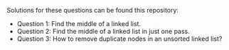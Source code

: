 Solutions for these questions can be found this repository:
 
 - Question 1: Find the middle of a linked list.
 - Question 2: Find the middle of a linked list in just one pass.
 - Question 3: How to remove duplicate nodes in an unsorted linked list?
